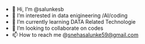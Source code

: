- 👋 Hi, I’m @salunkesb
- 👀 I’m interested in data enigineering /AI/coding
- 🌱 I’m currently learning DATA Related Technologie
- 💞️ I’m looking to collaborate on codes
- 📫 How to reach me @snehasalunke59@gmail.com

<!---
salunkesb/salunkesb is a ✨ special ✨ repository because its `README.md` (this file) appears on your GitHub profile.
You can click the Preview link to take a look at your changes.
--->
